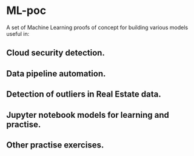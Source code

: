 # ML-poc

A set of Machine Learning proofs of concept for building various models useful in: 

## Cloud security detection.
## Data pipeline automation.
## Detection of outliers in Real Estate data.
## Jupyter notebook models for learning and practise.
## Other practise exercises.
